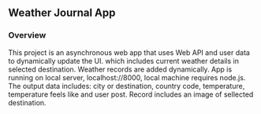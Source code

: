 ## Weather Journal App

### Overview

 This project is an asynchronous web app that uses Web API and user data to dynamically update the UI.
 which includes current weather details in selected destination. Weather records are added dynamically.
 App is running on local server, localhost://8000, local machine requires node.js.
 The output data includes: city or destination, country code, temperature, temperature feels like and user post. Record includes an image of sellected destination.

